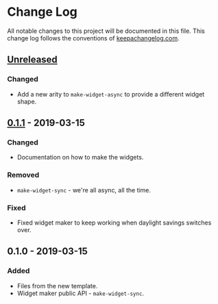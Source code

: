 # Change Log
All notable changes to this project will be documented in this file. This change log follows the conventions of [keepachangelog.com](http://keepachangelog.com/).

## [Unreleased]
### Changed
- Add a new arity to `make-widget-async` to provide a different widget shape.

## [0.1.1] - 2019-03-15
### Changed
- Documentation on how to make the widgets.

### Removed
- `make-widget-sync` - we're all async, all the time.

### Fixed
- Fixed widget maker to keep working when daylight savings switches over.

## 0.1.0 - 2019-03-15
### Added
- Files from the new template.
- Widget maker public API - `make-widget-sync`.

[Unreleased]: https://github.com/your-name/misc/compare/0.1.1...HEAD
[0.1.1]: https://github.com/your-name/misc/compare/0.1.0...0.1.1
